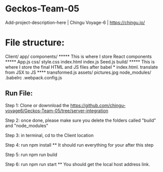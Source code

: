 # Geckos-Team-05
Add-project-description-here | Chingu Voyage-6 | https://chingu.io/

# File structure:

Client/
	app/
		components/     ***** This is where I store React components *****
			App.js
		css/
			style.css
		index.html
		index.js
		Seed.js
	build/				***** This is where I store the final HTML and JS files after babel 	 *
		index.html.           translate from JSX to JS ****
		transformed.js
	assets/
		pictures.jpg
	node_modules/
	.babelrc 
	.webpack.config.js


## Run File:

Step 1: Clone or downnload the https://github.com/chingu-voyage6/Geckos-Team-05/tree/server-integration

Step 2: once done, please make sure you delete the folders called "build" and "node_modules"

Step 3: in terminal, cd to the Client location

Step 4: run npm install
** It should run everything for your after this step

Step 5: run npm run build

Step 6: run npm run start
** You should get the local host address link. 